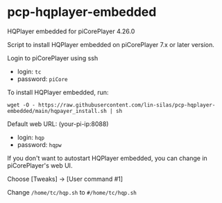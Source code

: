 # pcp-hqplayer-embedded
HQPlayer embedded for piCorePlayer 4.26.0

Script to install HQPlayer embedded on piCorePlayer 7.x or later version.

Login to piCorePlayer using ssh

* login: `tc`
* password: `piCore`

To install HQPlayer embedded, run:

`wget -O - https://raw.githubusercontent.com/lin-silas/pcp-hqplayer-embedded/main/hqpayer_install.sh | sh`

Default web URL: (your-pi-ip:8088)

* login: `hqp`
* password: `hqpw`

If you don't want to autostart HQPlayer embedded, you can change in piCorePlayer's web UI.

Choose [Tweaks] -> [User command #1]

Change `/home/tc/hqp.sh` to `#/home/tc/hqp.sh`
